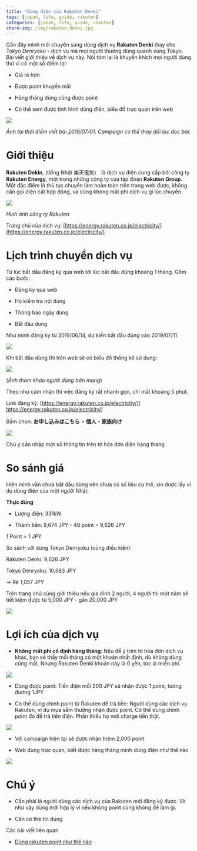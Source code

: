 ```yaml
---
title: "Dùng điện của Rakuten Denki"
tags: [japan, life, guide, rakuten]
categories: [japan, life, guide, rakuten]
share-img: /img/rakuten_denki.jpg
---
```


Gần đây mình mới chuyển sang dùng dịch vụ **Rakuten Denki** thay cho *Tokyo Denryoku* - dịch vụ mà mọi người thường dùng quanh vùng Tokyo. Bài viết giới thiệu về dịch vụ này. Nói tóm lại là khuyến khích mọi người dùng thử vì có một số điểm lợi:

* Giá rẻ hơn

* Được point khuyến mãi

* Hàng tháng dùng cũng được point

* Có thể xem được tình hình dùng điện, biểu đồ trực quan trên web

![](/img/rakuten_denki.jpg)

*Ảnh tại thời điểm viết bài 2019/07/01. Campaign có thể thay đổi lúc đọc bài.*

# Giới thiệu

**Rakuten Dekin**, (tiếng Nhật 楽天電気)　là dịch vụ điện cung cấp bởi công ty **Rakuten Energy**, một trong những công ty của tập đoàn **Rakuten Group**. Một đặc điểm là thủ tục chuyển làm hoàn toàn trên trang web được, không cần gọi điện cắt hợp đồng, và cũng không mất phí dịch vụ gì lúc chuyển.

![](/img/rakuten_honsha.jpg)

*Hình ảnh công ty Rakuten*

Trang chủ của dịch vụ: [https://energy.rakuten.co.jp/electricity/](https://energy.rakuten.co.jp/electricity/)

# Lịch trình chuyển dịch vụ

Từ lúc bắt đầu đăng ký qua web tới lúc bắt đầu dùng khoảng 1 tháng. Gồm các bước:

* Đăng ký qua web

* Họ kiểm tra nội dung

* Thông báo ngày dùng

* Bắt đầu dùng

Như mình đăng ký từ 2019/06/14, dự kiến bắt đầu dùng vào 2019/07/11.

![](/img/rakuten_denki_flow.png)

Khi bắt đầu dùng thì trên web sẽ có biểu đồ thống kê sử dụng:

![](/img/rakuten_denki_using_graph.png)

(*Ảnh tham khảo người dùng trên mạng*)

Theo như cảm nhận thì việc đăng ký rất nhanh gọn, chỉ mất khoảng 5 phút. 

Link đăng ký: [https://energy.rakuten.co.jp/electricity/]( https://energy.rakuten.co.jp/electricity/)

Bấm chọn: **お申し込みはこちら** > **個人・家族向け**

![](/img/rakuten_dekin_moshikomi.png)

Chú ý cần nhập một số thông tin trên tờ hóa đơn điện hàng tháng.

<script async src="//pagead2.googlesyndication.com/pagead/js/adsbygoogle.js"></script>
<ins class="adsbygoogle"
     style="display:block; text-align:center;"
     data-ad-layout="in-article"
     data-ad-format="fluid"
     data-ad-client="ca-pub-2750437710821247"
     data-ad-slot="8905029259"></ins>
<script>
     (adsbygoogle = window.adsbygoogle || []).push({});
</script>

# So sánh giá

Hiện mình vẫn chưa bắt đầu dùng nên chưa có số liệu cụ thể, xin được lấy ví dụ dùng điện của một người Nhật:

**Thực dùng**

* Lượng điện: 331kW

* Thành tiền: 9,674 JPY - 48 point = 9,626 JPY

1 Point = 1 JPY

So sánh với dùng Tokyo Denryoku (cùng điều kiện):

Rakuten Denki: 9,626 JPY

Tokyo Denryoku: 10,683 JPY

-> Rẻ 1,057 JPY

Trên trang chủ cũng giới thiệu nếu gia đình 2 người, 4 người thì một năm sẽ tiết kiệm được từ 5,000 JPY - gần 20,000 JPY

![](/img/rakuten_denki_sample.png)

# Lợi ích của dịch vụ

* **Không mất phí cố định hàng tháng**: Nếu để ý trên tờ hóa đơn dịch vụ khác, bạn sẽ thấy mỗi tháng có một khoản nhất định, dù không dùng cũng mất. Nhưng Rakuten Denki khoản này là 0 yên, tức là miễn phí.

![](/img/rakuten_denki_base_0.png)

* Dùng được point: Tiền điện mỗi 200 JPY sẽ nhận được 1 point, tương đương 1JPY

* Có thể dùng chính point từ Rakuten để trả tiền: Người dùng các dịch vụ Rakuten, ví dụ mua sắm thường nhận được point. Có thể dùng chính point đó để trả tiền điện. Phần thiếu họ mới charge tiền thật.

![](/img/rakuten_denki_use_point.png)

* Với campaign hiện tại sẽ được nhận thêm 2,000 point

* Web dùng trực quan, biết được hàng tháng mình dùng điện như thế nào

![](/img/rakuten_denki_2000_point.png)

# Chú ý

* Cần phải là người dùng các dịch vụ của Rakuten mới đăng ký được. Và như vậy dùng mới hợp lý vì nếu không point cũng không để làm gì.

* Cần có thẻ tín dụng

Các bài viết liên quan

* [Dùng rakuten point như thế nào](https://phuongnq.me/2018-01-07-how-to-use-rakuten-point/)
